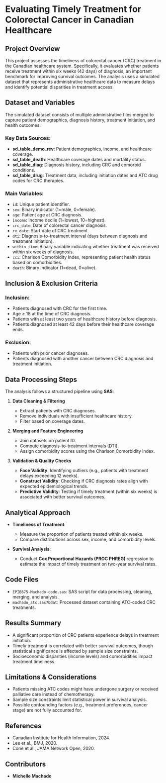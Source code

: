 # Evaluating Timely Treatment for Colorectal Cancer in Canadian Healthcare

## Project Overview
This project assesses the timeliness of colorectal cancer (CRC) treatment in the Canadian healthcare system. Specifically, it evaluates whether patients receive treatment within six weeks (42 days) of diagnosis, an important benchmark for improving survival outcomes. The analysis uses a simulated dataset that represents administrative healthcare data to measure delays and identify potential disparities in treatment access.

## Dataset and Variables
The simulated dataset consists of multiple administrative files merged to capture patient demographics, diagnosis history, treatment initiation, and health outcomes.

### Key Data Sources:
- **sd_table_demo_rev**: Patient demographics, income, and healthcare coverage.
- **sd_table_death**: Healthcare coverage dates and mortality status.
- **sd_table_diag**: Diagnosis history, including CRC and comorbid conditions.
- **sd_table_drug**: Treatment data, including initiation dates and ATC drug codes for CRC therapies.

### Main Variables:
- `id`: Unique patient identifier.
- `sex`: Binary indicator (1=male, 0=female).
- `age`: Patient age at CRC diagnosis.
- `income`: Income decile (1=lowest, 10=highest).
- `crc_date`: Date of colorectal cancer diagnosis.
- `rx_date`: Start date of CRC treatment.
- `dti`: Diagnosis-to-treatment interval (days between diagnosis and treatment initiation).
- `within_time`: Binary variable indicating whether treatment was received within six weeks of diagnosis.
- `cci`: Charlson Comorbidity Index, representing patient health status based on comorbidities.
- `death`: Binary indicator (1=dead, 0=alive).

## Inclusion & Exclusion Criteria
### Inclusion:
- Patients diagnosed with CRC for the first time.
- Age ≥ 18 at the time of CRC diagnosis.
- Patients with at least two years of healthcare history before diagnosis.
- Patients diagnosed at least 42 days before their healthcare coverage ends.

### Exclusion:
- Patients with prior cancer diagnoses.
- Patients diagnosed with another cancer between CRC diagnosis and treatment initiation.

## Data Processing Steps
The analysis follows a structured pipeline using **SAS**:
1. **Data Cleaning & Filtering**  
   - Extract patients with CRC diagnoses.
   - Remove individuals with insufficient healthcare history.
   - Filter based on coverage dates.

2. **Merging and Feature Engineering**  
   - Join datasets on patient ID.
   - Compute diagnosis-to-treatment intervals (DTI).
   - Assign comorbidity scores using the Charlson Comorbidity Index.

3. **Validation & Quality Checks**  
   - **Face Validity**: Identifying outliers (e.g., patients with treatment delays exceeding 12 weeks).  
   - **Construct Validity**: Checking if CRC diagnosis rates align with expected epidemiological trends.  
   - **Predictive Validity**: Testing if timely treatment (within six weeks) is associated with better survival outcomes.

## Analytical Approach
- **Timeliness of Treatment**:  
  - Measure the proportion of patients treated within six weeks.
  - Compare distributions across sex, income, and comorbidity levels.

- **Survival Analysis**:  
  - Conduct **Cox Proportional Hazards (PROC PHREG)** regression to estimate the impact of timely treatment on two-year survival rates.

## Code Files
- `EPIB675-Machado-code.sas`: SAS script for data processing, cleaning, merging, and analysis.
- `machado_atc.sas7bdat`: Processed dataset containing ATC-coded CRC treatments.

## Results Summary
- A significant proportion of CRC patients experience delays in treatment initiation.
- Timely treatment is correlated with better survival outcomes, though statistical significance is affected by sample size constraints.
- Socioeconomic disparities (income levels) and comorbidities impact treatment timeliness.

## Limitations & Considerations
- Patients missing ATC codes might have undergone surgery or received palliative care instead of chemotherapy.
- Sample size constraints limit statistical power in survival analysis.
- Possible confounding factors (e.g., treatment preferences, cancer stage) are not fully accounted for.

## References
- Canadian Institute for Health Information, 2024.  
- Lee et al., BMJ, 2020.  
- Cone et al., JAMA Network Open, 2020.  

## Contributors
- **Michelle Machado**  
 
